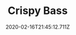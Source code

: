 ---
templateKey: blog-post
title: Crispy Bass
type: cooking
energy: 90
health: 40
description: Wow,  the breading is perfect. 
featuredpost: false
date: 2020-02-16T21:45:12.711Z
featuredimage: /img/Crispy_Bass.png
sellPrice: 150
tags:
  - Largemouth Bass
  - Wheat Flour
  - Oil
  - edible
---